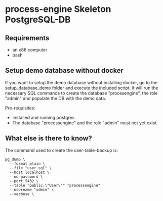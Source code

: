 # process-engine Skeleton PostgreSQL-DB

## Requirements

- an x86 computer
- bash

## Setup demo database without docker
If you want to setup the demo database without installing docker, go to the setup_database_demo folder and execute the included script. It will run the necessary SQL commands to create the database "procesengine", the role "admin" and populate the DB with the demo data.

Pre-requisites:
- Installed and running postgres.
- The database "processengine" and the role "admin" must not yet exist.

## What else is there to know?

The command used to create the user-table-backup is:

```
pg_dump \
  --format plain \
  --file "user.sql" \
  --host localhost \
  --no-password \
  --port 5432 \
  --table "public.\"User\"" "processengine"
  --username "admin" \
  --verbose \
```

